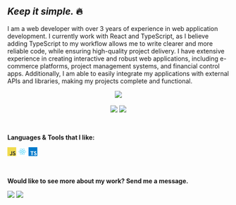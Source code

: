 ## *Keep it simple.* :fire:

I am a web developer with over 3 years of experience in web application development. I currently work with React and TypeScript, as I believe adding TypeScript to my workflow allows me to write clearer and more reliable code, while ensuring high-quality project delivery. I have extensive experience in creating interactive and robust web applications, including e-commerce platforms, project management systems, and financial control apps. Additionally, I am able to easily integrate my applications with external APIs and libraries, making my projects complete and functional.


<!-- **Talking about me:**

- :shipit: I’m currently working at Elint;

- :coffee: I’m currently studying Blockchain Technology;

- :e-mail: You can reach me [here](https://www.linkedin.com/in/brunodelias/);
  
- 📈 I’m coding using React, TypeScript, and Redux with a JavaScript, HTML, and CSS basis.
<br />

[![Top Langs](https://github-readme-stats.vercel.app/api/top-langs/?username=brunod-e&show_icons=true&theme=github_dark&layout=compact)](https://github.com/anuraghazra/github-readme-stats) -->
<!-- 
[![willianrod's wakatime stats](https://github-readme-stats.vercel.app/api/wakatime?username=brunode&show_icons=true&theme=github_dark)](https://github.com/anuraghazra/github-readme-stats)
 -->
<p align="center">
  <img src ="https://github-readme-streak-stats.herokuapp.com?user=brunod-e&theme=dark&hide_border=true&background=FFFFFF00">
</p>

<p align="center">
<img height="50%" width="auto" src ="https://github-readme-stats.vercel.app/api?username=brunod-e&show_icons=true&hide_border=true&count_private=true&theme=darcula&hide=issues,contribs,prs&bg_color=00000000&hide_rank=true">
  <img height="50%" width="auto" src ="https://github-readme-stats.vercel.app/api/top-langs/?username=brunod-e&layout=compact&hide_border=true&theme=darcula&bg_color=00000000&langs_count=6&hide=jupyter%20notebook,tex,css,php&exclude_repo=Pacman-AI">
</p
  
  <br>
  <br>

**Languages & Tools that I like:**
<!-- <p align="center"> -->
  <code><img height="20" src="https://raw.githubusercontent.com/github/explore/80688e429a7d4ef2fca1e82350fe8e3517d3494d/topics/javascript/javascript.png"></code>
<code><img height="20" src="https://raw.githubusercontent.com/github/explore/80688e429a7d4ef2fca1e82350fe8e3517d3494d/topics/react/react.png"></code>
<code><img height="20" src="https://raw.githubusercontent.com/github/explore/80688e429a7d4ef2fca1e82350fe8e3517d3494d/topics/typescript/typescript.png"></code>
<!-- </p> -->

<br>
 
**Would like to see more about my work? Send me a message.**

[<img src="https://img.icons8.com/color/48/000000/linkedin.png" width="3.5%"/>](https://www.linkedin.com/in/brunodelias/)
<a href="mailto:brunodaniel.elias@gmail.com"> <img src="https://img.icons8.com/fluent/48/000000/gmail.png" width="3.5%"/> </a>

